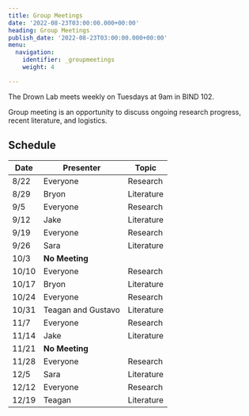 ```yaml
---
title: Group Meetings
date: '2022-08-23T03:00:00.000+00:00'
heading: Group Meetings
publish_date: '2022-08-23T03:00:00.000+00:00'
menu:
  navigation:
    identifier: _groupmeetings
    weight: 4

---
```


The Drown Lab meets weekly on Tuesdays at 9am in BIND 102.

Group meeting is an opportunity to discuss ongoing research progress, recent literature, and logistics.

## Schedule

| Date | Presenter | Topic |
| --------- | ------------ |------- |
| 8/22 | Everyone | Research |
| 8/29 | Bryon | Literature |
| 9/5 | Everyone | Research |
| 9/12 | Jake | Literature |
| 9/19 | Everyone | Research |
| 9/26 | Sara | Literature |
| 10/3 | **No Meeting** |  |
| 10/10 | Everyone | Research |
| 10/17 | Bryon | Literature |
| 10/24 | Everyone | Research |
| 10/31 | Teagan and Gustavo | Literature |
| 11/7 | Everyone | Research |
| 11/14 | Jake | Literature |
| 11/21 | **No Meeting** |  |
| 11/28 | Everyone | Research |
| 12/5 | Sara | Literature |
| 12/12 | Everyone | Research |
| 12/19 | Teagan | Literature |
